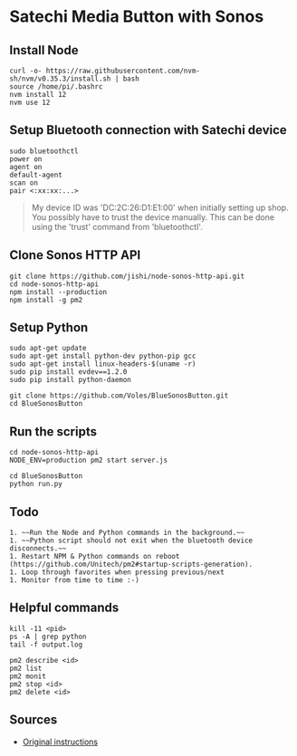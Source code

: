 # Satechi Media Button with Sonos


## Install Node

	curl -o- https://raw.githubusercontent.com/nvm-sh/nvm/v0.35.3/install.sh | bash
	source /home/pi/.bashrc 
	nvm install 12
	nvm use 12


## Setup Bluetooth connection with Satechi device

	sudo bluetoothctl
	power on
	agent on
	default-agent
	scan on
	pair <:xx:xx:...>

> My device ID was 'DC:2C:26:D1:E1:00' when initially setting up shop.
> You possibly have to trust the device manually. This can be done using the 'trust' command from 'bluetoothctl'.


## Clone Sonos HTTP API

	git clone https://github.com/jishi/node-sonos-http-api.git
	cd node-sonos-http-api
	npm install --production
	npm install -g pm2


## Setup Python

	sudo apt-get update
	sudo apt-get install python-dev python-pip gcc
	sudo apt-get install linux-headers-$(uname -r)
	sudo pip install evdev==1.2.0
	sudo pip install python-daemon

	git clone https://github.com/Voles/BlueSonosButton.git
	cd BlueSonosButton


## Run the scripts

	cd node-sonos-http-api
	NODE_ENV=production pm2 start server.js

	cd BlueSonosButton
	python run.py


## Todo
	
	1. ~~Run the Node and Python commands in the background.~~
	1. ~~Python script should not exit when the bluetooth device disconnects.~~
	1. Restart NPM & Python commands on reboot (https://github.com/Unitech/pm2#startup-scripts-generation).
	1. Loop through favorites when pressing previous/next
	1. Monitor from time to time :-)

## Helpful commands

	kill -11 <pid>
	ps -A | grep python
	tail -f output.log

	pm2 describe <id>
	pm2 list
	pm2 monit
	pm2 stop <id>
	pm2 delete <id>


## Sources

- [Original instructions](https://github.com/SvenSommer/BlueSonosButton)
